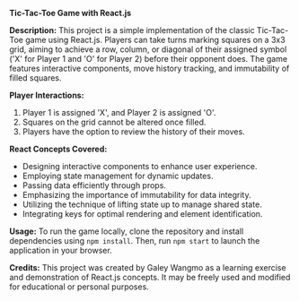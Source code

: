 **Tic-Tac-Toe Game with React.js**

**Description:**
This project is a simple implementation of the classic Tic-Tac-Toe game using React.js. Players can take turns marking squares on a 3x3 grid, aiming to achieve a row, column, or diagonal of their assigned symbol ('X' for Player 1 and 'O' for Player 2) before their opponent does. The game features interactive components, move history tracking, and immutability of filled squares.

**Player Interactions:**
1. Player 1 is assigned 'X', and Player 2 is assigned 'O'.
2. Squares on the grid cannot be altered once filled.
3. Players have the option to review the history of their moves.

**React Concepts Covered:**
- Designing interactive components to enhance user experience.
- Employing state management for dynamic updates.
- Passing data efficiently through props.
- Emphasizing the importance of immutability for data integrity.
- Utilizing the technique of lifting state up to manage shared state.
- Integrating keys for optimal rendering and element identification.

**Usage:**
To run the game locally, clone the repository and install dependencies using `npm install`. Then, run `npm start` to launch the application in your browser.

**Credits:**
This project was created by Galey Wangmo as a learning exercise and demonstration of React.js concepts. It may be freely used and modified for educational or personal purposes.
